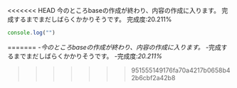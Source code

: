 <<<<<<< HEAD
今のところbaseの作成が終わり、内容の作成に入ります。
完成するまでまだしばらくかかりそうです。
完成度:20.211%
```js
console.log("")
```
=======
-*今のところbaseの作成が終わり、内容の作成に入ります。*
-完成するまでまだしばらくかかりそうです。
-完成度:*20.211%*
>>>>>>> 951555149176fa70a4217b0658b42b6cbf2a42b8
